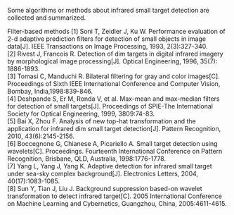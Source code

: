 Some algorithms or methods about infrared small target detection are collected and summarized.

 Filter-based methods
[1]	Soni T, Zeidler J, Ku W. Performance evaluation of 2-d adaptive prediction filters for detection of small objects in image data[J]. IEEE Transactions on Image Processing, 1993, 2(3):327-340.  
[2]	Rivest J, Francois R. Detection of dim targets in digital infrared imagery by morphological image processing[J]. Optical Engineering, 1996, 35(7): 1886-1893.  
[3]	Tomasi C, Manduchi R. Bilateral filtering for gray and color images[C]. Proceedings of Sixth IEEE International Conference and Computer Vision, Bombay, India,1998:839-846.  
[4]	Deshpande S, Er M, Ronda V, et al. Max-mean and max-median filters for detection of small targets[J]. Proceedings of SPIE-The International Society for Optical Engineering, 1999, 3809:74-83.  
[5]	Bai X, Zhou F. Analysis of new top-hat transformation and the application for infrared dim small target detection[J]. Pattern Recognition, 2010, 43(6):2145-2156.  
[6]	Boccegnone G, Chianese A, Picariello A. Small target detection using wavelets[C]. Proceedings. Fourteenth International Conference on Pattern Recognition, Brisbane, QLD, Australia, 1998:1776-1778.  
[7]	Yang L, Yang J, Yang K. Adaptive detection for infrared small target under sea-sky complex background[J]. Electronics Letters, 2004, 40(17):1083-1085.  
[8]	Sun Y, Tian J, Liu J. Background suppression based-on wavelet transformation to detect infrared target[C]. 2005 International Conference on Machine Learning and Cybernetics, Guangzhou, China, 2005:4611-4615.  
